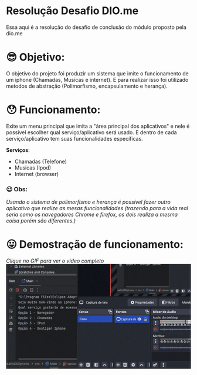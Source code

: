 # Resolução Desafio DIO.me
Essa aqui é a resolução do desafio de conclusão do módulo proposto pela dio.me

# 😎 Objetivo: 
O objetivo do projeto foi produzir um sistema que imite o funcionamento de um iphone (Chamadas, Musicas e internet). E para realizar isso foi utilizado metodos de abstração (Polimorfismo, encapsulamento e herança).

# 😯 Funcionamento: 
Exite um menu principal que imita a "área principal dos aplicativos" e nele é possível escolher qual serviço/aplicativo será usado. E dentro de cada serviço/aplicativo tem suas funcionalidades específicas.

**Serviços**:
 - Chamadas (Telefone)
 - Musicas (Ipod)
 - Internet (browser)

 ### 😉 Obs: 
_Usando o sistema de polimorfismo e herança é possível fazer outro aplicativo que realize as mesas funcionalidades (trazendo para a vida real seria como os navegadores Chrome e firefox, os dois realiza a mesma coisa porém são diferentes.)_


# 😛 Demostração de funcionamento:
_Clique no GIF para ver o video completo_
[![Demo funcionamento iphone](https://github.com/pedrorchagas/DesafioDIOIphone/blob/master/video/funcionamento.gif?raw=true)](https://youtu.be/_VLfnmGEtwA)